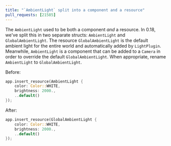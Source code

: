 ```yaml
---
title: "`AmbientLight` split into a component and a resource"
pull_requests: [21585]
---
```


The `AmbientLight` used to be both a component *and* a resource.
In 0.18, we've split this in two separate structs: `AmbientLight` and `GlobalAmbientLight`.
The resource `GlobalAmbientLight` is the default ambient light for the entire world and automatically added by `LightPlugin`.
Meanwhile, `AmbientLight` is a component that can be added to a `Camera` in order to override the default `GlobalAmbientLight`.
When appropriate, rename `AmbientLight` to `GlobalAmbientLight`.

Before:

```rust
app.insert_resource(AmbientLight {
    color: Color::WHITE,
    brightness: 2000.,
    ..default()
});
```

After:

```rust
app.insert_resource(GlobalAmbientLight {
    color: Color::WHITE,
    brightness: 2000.,
    ..default()
});
```
